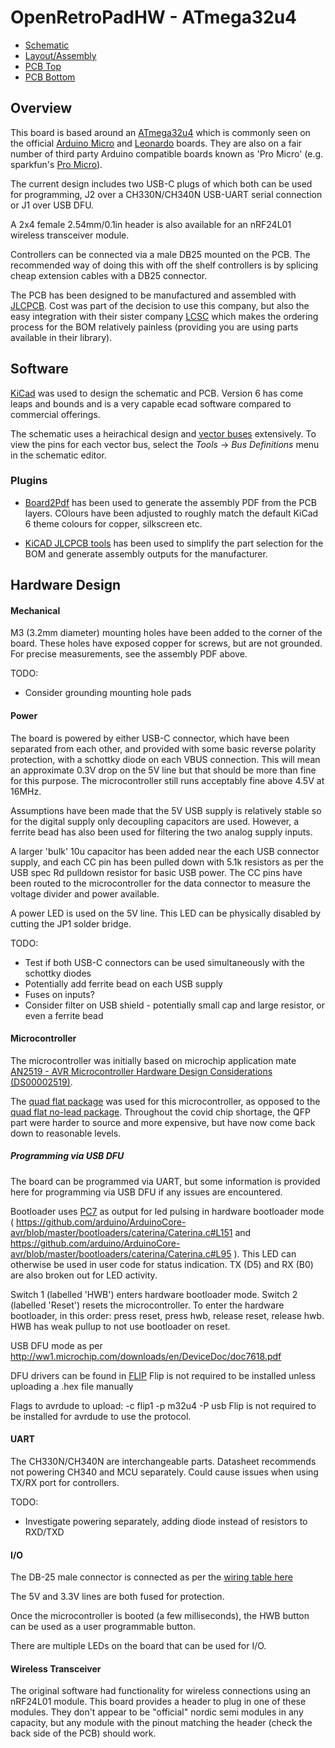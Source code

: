 # OpenRetroPadHW - ATmega32u4

* [Schematic](outputs/OpenRetroPad.pdf)
* [Layout/Assembly](outputs/OpenRetroPad-Assembly.pdf)
* [PCB Top](outputs/OpenRetroPad-top.png)
* [PCB Bottom](outputs/OpenRetroPad-bottom.png)

## Overview

This board is based around an [ATmega32u4](https://www.microchip.com/en-us/product/ATmega32U4) which is commonly seen on the official [Arduino Micro](https://docs.arduino.cc/hardware/micro) and [Leonardo](https://docs.arduino.cc/hardware/leonardo) boards. They are also on a fair number of third party Arduino compatible boards known as 'Pro Micro' (e.g. sparkfun's [Pro Micro](https://www.sparkfun.com/products/12640)).

The current design includes two USB-C plugs of which both can be used for programming, J2 over a CH330N/CH340N USB-UART serial connection or J1 over USB DFU.

A 2x4 female 2.54mm/0.1in header is also available for an nRF24L01 wireless transceiver module.

Controllers can be connected via a male DB25 mounted on the PCB. The recommended way of doing this with off the shelf controllers is by splicing cheap extension cables with a DB25 connector.

The PCB has been designed to be manufactured and assembled with [JLCPCB](https://jlcpcb.com/). Cost was part of the decision to use this company, but also the easy integration with their sister company [LCSC](https://www.lcsc.com/) which makes the ordering process for the BOM relatively painless (providing you are using parts available in their library).

## Software

[KiCad](https://www.kicad.org/) was used to design the schematic and PCB. Version 6 has come leaps and bounds and is a very capable ecad software compared to commercial offerings.

The schematic uses a heirachical design and [vector buses](https://docs.kicad.org/6.0/en/eeschema/eeschema.html#bus-connections) extensively. To view the pins for each vector bus, select the _Tools_ -> _Bus Definitions_ menu in the schematic editor.

### Plugins

* [Board2Pdf](https://gitlab.com/dennevi/Board2Pdf) has been used to generate the assembly PDF from the PCB layers. COlours have been adjusted to roughly match the default KiCad 6 theme colours for copper, silkscreen etc.

* [KiCAD JLCPCB tools](https://github.com/bouni/kicad-jlcpcb-tools) has been used to simplify the part selection for the BOM and generate assembly outputs for the manufacturer.

## Hardware Design

#### Mechanical

M3 (3.2mm diameter) mounting holes have been added to the corner of the board. These holes have exposed copper for screws, but are not grounded. For precise measurements, see the assembly PDF above.

TODO:
* Consider grounding mounting hole pads

#### Power

The board is powered by either USB-C connector, which have been separated from each other, and provided with some basic reverse polarity protection, with a schottky diode on each VBUS connection. This will mean an approximate 0.3V drop on the 5V line but that should be more than fine for this purpose. The microcontroller still runs acceptably fine above 4.5V at 16MHz.

Assumptions have been made that the 5V USB supply is relatively stable so for the digital supply only decoupling capacitors are used. However, a ferrite bead has also been used for filtering the two analog supply inputs.

A larger 'bulk' 10u capacitor has been added near the each USB connector supply, and each CC pin has been pulled down with 5.1k resistors as per the USB spec Rd pulldown resistor for basic USB power. The CC pins have been routed to the microcontroller for the data connector to measure the voltage divider and power available.

A power LED is used on the 5V line. This LED can be physically disabled by cutting the JP1 solder bridge.

TODO:
* Test if both USB-C connectors can be used simultaneously with the schottky diodes
* Potentially add ferrite bead on each USB supply
* Fuses on inputs?
* Consider filter on USB shield - potentially small cap and large resistor, or even a ferrite bead

#### Microcontroller

The microcontroller was initially based on microchip application mate [AN2519 - AVR Microcontroller Hardware Design Considerations (DS00002519)](https://ww1.microchip.com/downloads/en/Appnotes/AN2519-AVR-Microcontroller-Hardware-Design-Considerations-00002519B.pdf).

The [quad flat package](https://en.wikipedia.org/wiki/Quad_flat_package) was used for this microcontroller, as opposed to the [quad flat no-lead package](https://en.wikipedia.org/wiki/Flat_no-leads_package). Throughout the covid chip shortage, the QFP part were harder to source and more expensive, but have now come back down to reasonable levels.

##### Programming via USB DFU

The board can be programmed via UART, but some information is provided here for programming via USB DFU if any issues are encountered.

Bootloader uses [PC7](https://github.com/arduino/ArduinoCore-avr/blob/master/bootloaders/caterina/Caterina.h#L69) as output for led pulsing in hardware bootloader mode ( https://github.com/arduino/ArduinoCore-avr/blob/master/bootloaders/caterina/Caterina.c#L151 and https://github.com/arduino/ArduinoCore-avr/blob/master/bootloaders/caterina/Caterina.c#L95 ). This LED can otherwise be used in user code for status indication. TX (D5) and RX (B0) are also broken out for LED activity.

Switch 1 (labelled 'HWB') enters hardware bootloader mode. Switch 2 (labelled 'Reset') resets the microcontroller. To enter the hardware bootloader, in this order: press reset, press hwb, release reset, release hwb. HWB has weak pullup to not use bootloader on reset.

USB DFU mode as per http://ww1.microchip.com/downloads/en/DeviceDoc/doc7618.pdf

DFU drivers can be found in [FLIP](https://www.microchip.com/developmenttools/ProductDetails/flip)
Flip is not required to be installed unless uploading a .hex file manually

Flags to avrdude to upload: -c flip1 -p m32u4 -P usb
Flip is not required to be installed for avrdude to use the protocol.

#### UART

The CH330N/CH340N are interchangeable parts. Datasheet recommends not powering CH340 and MCU separately. Could cause issues when using TX/RX port for controllers.

TODO:
* Investigate powering separately, adding diode instead of resistors to RXD/TXD

#### I/O

The DB-25 male connector is connected as per the [wiring table here](https://github.com/openRetroPad/openRetroPad#wiring)

The 5V and 3.3V lines are both fused for protection.

Once the microcontroller is booted (a few milliseconds), the HWB button can be used as a user programmable button.

There are multiple LEDs on the board that can be used for I/O.

#### Wireless Transceiver

The original software had functionality for wireless connections using an nRF24L01 module. This board provides a header to plug in one of these modules. They don't appear to be "official" nordic semi modules in any capacity, but any module with the pinout matching the header (check the back side of the PCB) should work.
